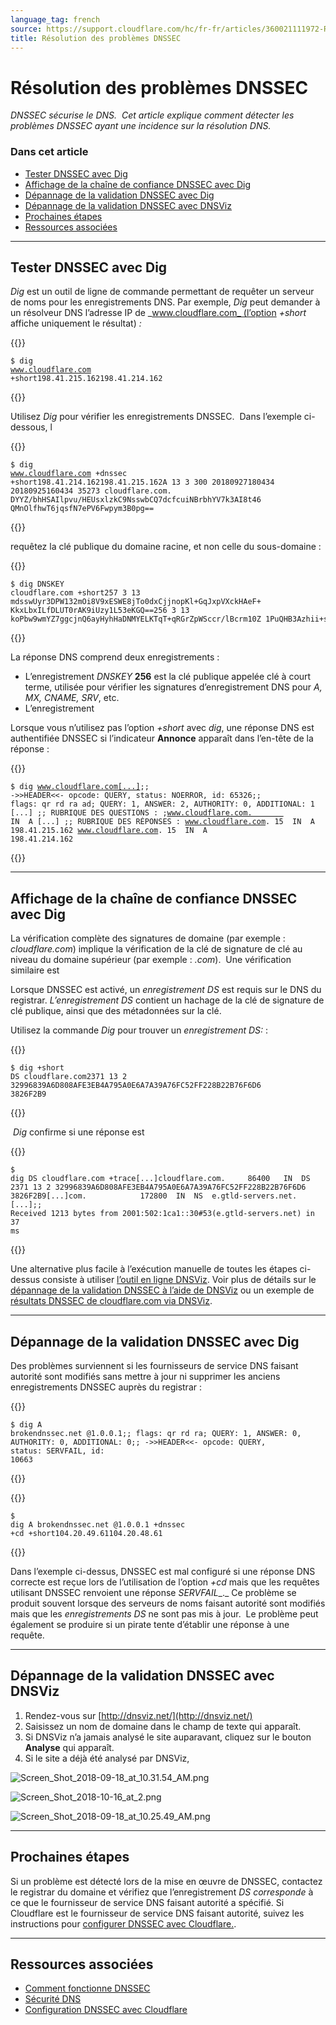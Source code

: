 ```yaml
---
language_tag: french
source: https://support.cloudflare.com/hc/fr-fr/articles/360021111972-R%C3%A9solution-des-probl%C3%A8mes-DNSSEC
title: Résolution des problèmes DNSSEC
---
```


# Résolution des problèmes DNSSEC

_DNSSEC sécurise le DNS.  Cet article explique comment détecter les problèmes DNSSEC ayant une incidence sur la résolution DNS._

### Dans cet article

-   [Tester DNSSEC avec Dig](https://support.cloudflare.com/hc/fr-fr/articles/360021111972-R%C3%A9solution-des-probl%C3%A8mes-DNSSEC#TroubleshootingDNSSEC-DNSSECinPracticewithDig)
-   [Affichage de la chaîne de confiance DNSSEC avec Dig](https://support.cloudflare.com/hc/fr-fr/articles/360021111972-R%C3%A9solution-des-probl%C3%A8mes-DNSSEC#TroubleshootingDNSSEC-ViewingtheDNSSECChainofTrustwithDig)
-   [Dépannage de la validation DNSSEC avec Dig](https://support.cloudflare.com/hc/fr-fr/articles/360021111972-R%C3%A9solution-des-probl%C3%A8mes-DNSSEC#TroubleshootingDNSSEC-TroubleshootingDNSSECValidationwithDig)
-   [Dépannage de la validation DNSSEC avec DNSViz](https://support.cloudflare.com/hc/fr-fr/articles/360021111972-R%C3%A9solution-des-probl%C3%A8mes-DNSSEC#TroubleshootingDNSSEC-TroubleshootingDNSSECValidationusingDNSViz)
-   [Prochaines étapes](https://support.cloudflare.com/hc/fr-fr/articles/360021111972-R%C3%A9solution-des-probl%C3%A8mes-DNSSEC#TroubleshootingDNSSEC-What'sNext?)
-   [Ressources associées](https://support.cloudflare.com/hc/fr-fr/articles/360021111972-R%C3%A9solution-des-probl%C3%A8mes-DNSSEC#h_388049682151546042422637)

___

## Tester DNSSEC avec Dig

_Dig_ est un outil de ligne de commande permettant de requêter un serveur de noms pour les enregistrements DNS. Par exemple, _Dig_ peut demander à un résolveur DNS l’adresse IP de _www.cloudflare.com_ (l’option _+short_ affiche uniquement le résultat) _:_


{{<raw>}}<pre class="CodeBlock CodeBlock-with-rows CodeBlock-scrolls-horizontally CodeBlock-is-light-in-light-theme CodeBlock--language-txt" language="txt"><code><span class="CodeBlock--rows"><span class="CodeBlock--rows-content"><span class="CodeBlock--row"><span class="CodeBlock--row-indicator"></span><div class="CodeBlock--row-content"><span class="CodeBlock--token-plain">$ dig www.cloudflare.com +short198.41.215.162198.41.214.162</span></div></span></span></span></code></pre>{{</raw>}}

Utilisez _Dig_ pour vérifier les enregistrements DNSSEC.  Dans l’exemple ci-dessous, l


{{<raw>}}<pre class="CodeBlock CodeBlock-with-rows CodeBlock-scrolls-horizontally CodeBlock-is-light-in-light-theme CodeBlock--language-txt" language="txt"><code><span class="CodeBlock--rows"><span class="CodeBlock--rows-content"><span class="CodeBlock--row"><span class="CodeBlock--row-indicator"></span><div class="CodeBlock--row-content"><span class="CodeBlock--token-plain">$ dig www.cloudflare.com +dnssec +short198.41.214.162198.41.215.162A 13 3 300 20180927180434 20180925160434 35273 cloudflare.com. DYYZ/bhHSAIlpvu/HEUsxlzkC9NsswbCQ7dcfcuiNBrbhYV7k3AI8t46 QMnOlfhwT6jqsfN7ePV6Fwpym3B0pg==</span></div></span></span></span></code></pre>{{</raw>}}

requêtez la clé publique du domaine racine, et non celle du sous-domaine : 


{{<raw>}}<pre class="CodeBlock CodeBlock-with-rows CodeBlock-scrolls-horizontally CodeBlock-is-light-in-light-theme CodeBlock--language-txt" language="txt"><code><span class="CodeBlock--rows"><span class="CodeBlock--rows-content"><span class="CodeBlock--row"><span class="CodeBlock--row-indicator"></span><div class="CodeBlock--row-content"><span class="CodeBlock--token-plain">$ dig DNSKEY cloudflare.com +short257 3 13 mdsswUyr3DPW132mOi8V9xESWE8jTo0dxCjjnopKl+GqJxpVXckHAeF+ KkxLbxILfDLUT0rAK9iUzy1L53eKGQ==256 3 13 koPbw9wmYZ7ggcjnQ6ayHyhHaDNMYELKTqT+qRGrZpWSccr/lBcrm10Z 1PuQHB3Azhii+sb0PYFkH1ruxLhe5g==</span></div></span></span></span></code></pre>{{</raw>}}

La réponse DNS comprend deux enregistrements :

-   L’enregistrement _DNSKEY_ **256** est la clé publique appelée clé à court terme, utilisée pour vérifier les signatures d’enregistrement DNS pour _A, MX, CNAME, SRV_, etc.
-   L’enregistrement

Lorsque vous n’utilisez pas l’option _+short_ avec _dig_, une réponse DNS est authentifiée DNSSEC si l’indicateur **Annonce** apparaît dans l’en-tête de la réponse :


{{<raw>}}<pre class="CodeBlock CodeBlock-with-rows CodeBlock-scrolls-horizontally CodeBlock-is-light-in-light-theme CodeBlock--language-txt" language="txt"><code><span class="CodeBlock--rows"><span class="CodeBlock--rows-content"><span class="CodeBlock--row"><span class="CodeBlock--row-indicator"></span><div class="CodeBlock--row-content"><span class="CodeBlock--token-plain">$ dig www.cloudflare.com[...];; -&gt;&gt;HEADER&lt;&lt;- opcode: QUERY, status: NOERROR, id: 65326;; flags: qr rd ra ad; QUERY: 1, ANSWER: 2, AUTHORITY: 0, ADDITIONAL: 1 [...] ;; RUBRIQUE DES QUESTIONS : ;www.cloudflare.com.        IN  A [...] ;; RUBRIQUE DES RÉPONSES : www.cloudflare.com. 15  IN  A   198.41.215.162 www.cloudflare.com. 15  IN  A   198.41.214.162</span></div></span></span></span></code></pre>{{</raw>}}

___

## Affichage de la chaîne de confiance DNSSEC avec Dig

La vérification complète des signatures de domaine (par exemple : _cloudflare.com_) implique la vérification de la clé de signature de clé au niveau du domaine supérieur (par exemple : _.com_).  Une vérification similaire est

Lorsque DNSSEC est activé, un _enregistrement DS_ est requis sur le DNS du registrar. _L’enregistrement DS_ contient un hachage de la clé de signature de clé publique, ainsi que des métadonnées sur la clé.

Utilisez la commande _Dig_ pour trouver un _enregistrement DS:_ :


{{<raw>}}<pre class="CodeBlock CodeBlock-with-rows CodeBlock-scrolls-horizontally CodeBlock-is-light-in-light-theme CodeBlock--language-txt" language="txt"><code><span class="CodeBlock--rows"><span class="CodeBlock--rows-content"><span class="CodeBlock--row"><span class="CodeBlock--row-indicator"></span><div class="CodeBlock--row-content"><span class="CodeBlock--token-plain">$ dig +short DS cloudflare.com2371 13 2 32996839A6D808AFE3EB4A795A0E6A7A39A76FC52FF228B22B76F6D6 3826F2B9</span></div></span></span></span></code></pre>{{</raw>}}

 _Dig_ confirme si une réponse est


{{<raw>}}<pre class="CodeBlock CodeBlock-with-rows CodeBlock-scrolls-horizontally CodeBlock-is-light-in-light-theme CodeBlock--language-txt" language="txt"><code><span class="CodeBlock--rows"><span class="CodeBlock--rows-content"><span class="CodeBlock--row"><span class="CodeBlock--row-indicator"></span><div class="CodeBlock--row-content"><span class="CodeBlock--token-plain">$ dig DS cloudflare.com +trace[...]cloudflare.com.     86400   IN  DS  2371 13 2 32996839A6D808AFE3EB4A795A0E6A7A39A76FC52FF228B22B76F6D6 3826F2B9[...]com.            172800  IN  NS  e.gtld-servers.net.[...];; Received 1213 bytes from 2001:502:1ca1::30#53(e.gtld-servers.net) in 37 ms</span></div></span></span></span></code></pre>{{</raw>}}

Une alternative plus facile à l’exécution manuelle de toutes les étapes ci-dessus consiste à utiliser [l’outil en ligne DNSViz](http://dnsviz.net/). Voir plus de détails sur le [dépannage de la validation DNSSEC à l’aide de DNSViz](https://support.cloudflare.com/hc/fr-fr/articles/360021111972-R%C3%A9solution-des-probl%C3%A8mes-DNSSEC#TroubleshootingDNSSEC-TroubleshootingDNSSECValidationusingDNSViz) ou un exemple de [résultats DNSSEC de cloudflare.com via DNSViz](http://dnsviz.net/d/cloudflare.com/dnssec/).

___

## Dépannage de la validation DNSSEC avec Dig

Des problèmes surviennent si les fournisseurs de service DNS faisant autorité sont modifiés sans mettre à jour ni supprimer les anciens enregistrements DNSSEC auprès du registrar :


{{<raw>}}<pre class="CodeBlock CodeBlock-with-rows CodeBlock-scrolls-horizontally CodeBlock-is-light-in-light-theme CodeBlock--language-txt" language="txt"><code><span class="CodeBlock--rows"><span class="CodeBlock--rows-content"><span class="CodeBlock--row"><span class="CodeBlock--row-indicator"></span><div class="CodeBlock--row-content"><span class="CodeBlock--token-plain">$ dig A brokendnssec.net @1.0.0.1;; flags: qr rd ra; QUERY: 1, ANSWER: 0, AUTHORITY: 0, ADDITIONAL: 0;; -&gt;&gt;HEADER&lt;&lt;- opcode: QUERY, status: SERVFAIL, id: 10663</span></div></span></span></span></code></pre>{{</raw>}}


{{<raw>}}<pre class="CodeBlock CodeBlock-with-rows CodeBlock-scrolls-horizontally CodeBlock-is-light-in-light-theme CodeBlock--language-txt" language="txt"><code><span class="CodeBlock--rows"><span class="CodeBlock--rows-content"><span class="CodeBlock--row"><span class="CodeBlock--row-indicator"></span><div class="CodeBlock--row-content"><span class="CodeBlock--token-plain">$ dig A brokendnssec.net @1.0.0.1 +dnssec +cd +short104.20.49.61104.20.48.61</span></div></span></span></span></code></pre>{{</raw>}}

Dans l’exemple ci-dessus, DNSSEC est mal configuré si une réponse DNS correcte est reçue lors de l’utilisation de l’option _+cd_ mais que les requêtes utilisant DNSSEC renvoient une réponse _SERVFAIL__._ Ce problème se produit souvent lorsque des serveurs de noms faisant autorité sont modifiés mais que les _enregistrements DS_ ne sont pas mis à jour.  Le problème peut également se produire si un pirate tente d’établir une réponse à une requête. 

___

## Dépannage de la validation DNSSEC avec DNSViz

1.  Rendez-vous sur [http://dnsviz.net/](http://dnsviz.net/)
2.  Saisissez un nom de domaine dans le champ de texte qui apparaît.
3.  Si DNSViz n’a jamais analysé le site auparavant, cliquez sur le bouton **Analyse** qui apparaît.
4.  Si le site a déjà été analysé par DNSViz, 

![Screen_Shot_2018-09-18_at_10.31.54_AM.png](/support/static/Screen_Shot_2018-09-18_at_10.31.54_AM.png)

![Screen_Shot_2018-10-16_at_2.png](/support/static/Screen_Shot_2018-10-16_at_2.png)

![Screen_Shot_2018-09-18_at_10.25.49_AM.png](/support/static/Screen_Shot_2018-09-18_at_10.25.49_AM.png)

___

## Prochaines étapes 

Si un problème est détecté lors de la mise en œuvre de DNSSEC, contactez le registrar du domaine et vérifiez que l’enregistrement _DS corresponde_ à ce que le fournisseur de service DNS faisant autorité a spécifié. Si Cloudflare est le fournisseur de service DNS faisant autorité, suivez les instructions pour [configurer DNSSEC avec Cloudflare.](https://support.cloudflare.com/hc/articles/360006660072).

___

## Ressources associées

-   [Comment fonctionne DNSSEC](https://www.cloudflare.com/dns/dnssec/how-dnssec-works/) 
-   [Sécurité DNS](https://www.cloudflare.com/learning/dns/dns-security/)
-   [Configuration DNSSEC avec Cloudflare](https://support.cloudflare.com/hc/articles/360006660072)
